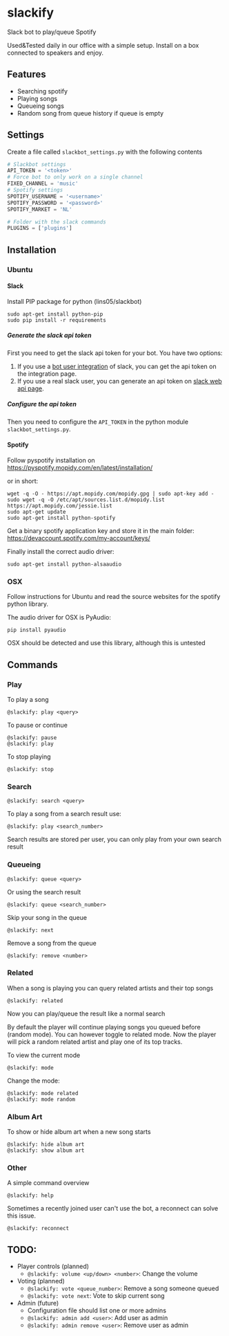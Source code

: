 # slackify
Slack bot to play/queue Spotify

Used&Tested daily in our office with a simple setup. Install on a box connected to speakers and enjoy.

## Features
- Searching spotify
- Playing songs
- Queueing songs
- Random song from queue history if queue is empty

## Settings
Create a file called ```slackbot_settings.py``` with the following contents
```python
# Slackbot settings
API_TOKEN = '<token>'
# Force bot to only work on a single channel
FIXED_CHANNEL = 'music'
# Spotify settings
SPOTIFY_USERNAME = '<username>'
SPOTIFY_PASSWORD = '<password>'
SPOTIFY_MARKET = 'NL'

# Folder with the slack commands
PLUGINS = ['plugins']
```

## Installation

### Ubuntu

#### Slack
Install PIP package for python (lins05/slackbot)
```
sudo apt-get install python-pip
sudo pip install -r requirements
```
##### Generate the slack api token

First you need to get the slack api token for your bot. You have two options:

1. If you use a [bot user integration](https://api.slack.com/bot-users) of slack, you can get the api token on the integration page.
2. If you use a real slack user, you can generate an api token on [slack web api page](https://api.slack.com/web).

##### Configure the api token

Then you need to configure the `API_TOKEN` in the python module `slackbot_settings.py`.

#### Spotify
Follow pyspotify installation on https://pyspotify.mopidy.com/en/latest/installation/

or in short:
```
wget -q -O - https://apt.mopidy.com/mopidy.gpg | sudo apt-key add -
sudo wget -q -O /etc/apt/sources.list.d/mopidy.list https://apt.mopidy.com/jessie.list
sudo apt-get update
sudo apt-get install python-spotify
```

Get a binary spotify application key and store it in the main folder: https://devaccount.spotify.com/my-account/keys/

Finally install the correct audio driver:
```
sudo apt-get install python-alsaaudio
```

### OSX

Follow instructions for Ubuntu and read the source websites for the spotify python library.

The audio driver for OSX is PyAudio:
```
pip install pyaudio
```

OSX should be detected and use this library, although this is untested

## Commands

### Play
To play a song
```
@slackify: play <query>
```
To pause or continue
```
@slackify: pause
@slackify: play
```
To stop playing
```
@slackify: stop
```

### Search
```
@slackify: search <query>
```
To play a song from a search result use:
```
@slackify: play <search_number>
```
Search results are stored per user, you can only play from your own search result

### Queueing
```
@slackify: queue <query>
```
Or using the search result
```
@slackify: queue <search_number>
```
Skip your song in the queue
```
@slackify: next
```
Remove a song from the queue
```
@slackify: remove <number>
```

### Related
When a song is playing you can query related artists and their top songs
```
@slackify: related
```
Now you can play/queue the result like a normal search

By default the player will continue playing songs you queued before (random mode).
You can however toggle to related mode. Now the player will pick a random related artist
and play one of its top tracks.

To view the current mode
```
@slackify: mode
```
Change the mode:
```
@slackify: mode related
@slackify: mode random
```

### Album Art
To show or hide album art when a new song starts
```
@slackify: hide album art
@slackify: show album art
```

### Other
A simple command overview
```
@slackify: help
```

Sometimes a recently joined user can't use the bot, a reconnect can solve this issue.
```
@slackify: reconnect
```

## TODO:
- Player controls (planned)
  - ```@slackify: volume <up/down> <number>```: Change the volume
- Voting (planned)
  - ```@slackify: vote <queue_number>```: Remove a song someone queued
  - ```@slackify: vote next```: Vote to skip current song
- Admin (future)
  - Configuration file should list one or more admins
  - ```@slackify: admin add <user>```: Add user as admin
  - ```@slackify: admin remove <user>```: Remove user as admin
